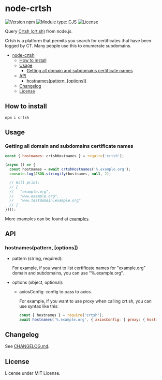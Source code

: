 # node-crtsh
[![Version npm](https://img.shields.io/npm/v/crtsh.svg)](https://www.npmjs.com/package/crtsh)
[![Module type: CJS](https://img.shields.io/badge/module%20type-cjs-brightgreen)](https://github.com/voxpelli/badges-cjs-esm)
[![License](https://img.shields.io/github/license/kucingbasah737/node-crtsh)](https://github.com/kucingbasah737/node-crtsh/blob/main/LICENSE)

Query [Crtsh (crt.sh)](https://crt.sh/) from node.js.

Crtsh is a platform that permits you search for certificates that have been logged by CT.
Many people use this to enumerate subdomains.

- [node-crtsh](#node-crtsh)
  - [How to install](#how-to-install)
  - [Usage](#usage)
    - [Getting all domain and subdomains certificate names](#getting-all-domain-and-subdomains-certificate-names)
  - [API](#api)
    - [hostnames(pattern, \[options\])](#hostnamespattern-options)
  - [Changelog](#changelog)
  - [License](#license)

## How to install
```shell
npm i crtsh
```

## Usage

### Getting all domain and subdomains certificate names

```javascript
const { hostnames: crtshHostnames } = require('crtsh');

(async () => {
  const hostnames = await crtshHostnames('%.example.org');
  console.log(JSON.stringify(hostnames, null, 2);

  // Will print:
  // [
  //   "example.org",
  //   "www.example.org",
  //   "www.testdomain.example.org"
  // ]
})();

```

More examples can be found at [examples](examples/).

## API
### hostnames(pattern, [options])
* pattern (string, required):
  
  For example, if you want to list certificate names for "example.org" domain and subdomains, you can use "%.example.org".

* options (object, optional):

  * axiosConfig: config to pass to axios.

    For example, if you want to use proxy when calling crt.sh, you can use syntax like this:

    ```javascript
    const { hostnames } = require('crtsh');
    await hostnames('%.example.org', { axiosConfig: { proxy: { host: 'localhost', port: 8080 }}});
    ```

## Changelog
See [CHANGELOG.md](CHANGELOG.md).

## License
License under MIT License.
